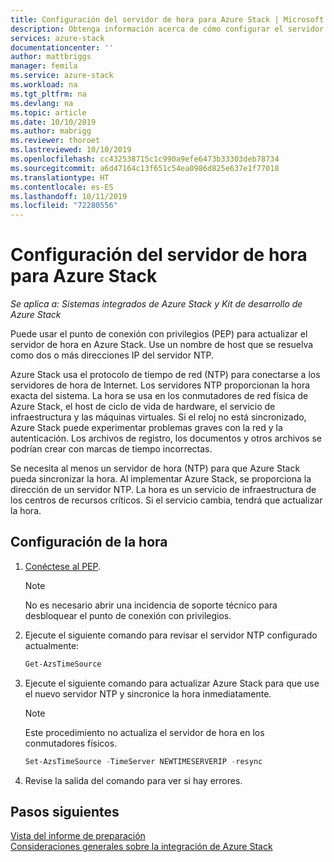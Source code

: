 ```yaml
---
title: Configuración del servidor de hora para Azure Stack | Microsoft Docs
description: Obtenga información acerca de cómo configurar el servidor de hora para Azure Stack.
services: azure-stack
documentationcenter: ''
author: mattbriggs
manager: femila
ms.service: azure-stack
ms.workload: na
ms.tgt_pltfrm: na
ms.devlang: na
ms.topic: article
ms.date: 10/10/2019
ms.author: mabrigg
ms.reviewer: thoroet
ms.lastreviewed: 10/10/2019
ms.openlocfilehash: cc432538715c1c990a9efe6473b33303deb78734
ms.sourcegitcommit: a6d47164c13f651c54ea0986d825e637e1f77018
ms.translationtype: HT
ms.contentlocale: es-ES
ms.lasthandoff: 10/11/2019
ms.locfileid: "72280556"
---
```

# <a name="configure-the-time-server-for-azure-stack"></a>Configuración del servidor de hora para Azure Stack

*Se aplica a: Sistemas integrados de Azure Stack y Kit de desarrollo de Azure Stack*  

Puede usar el punto de conexión con privilegios (PEP) para actualizar el servidor de hora en Azure Stack. Use un nombre de host que se resuelva como dos o más direcciones IP del servidor NTP.

Azure Stack usa el protocolo de tiempo de red (NTP) para conectarse a los servidores de hora de Internet. Los servidores NTP proporcionan la hora exacta del sistema. La hora se usa en los conmutadores de red física de Azure Stack, el host de ciclo de vida de hardware, el servicio de infraestructura y las máquinas virtuales. Si el reloj no está sincronizado, Azure Stack puede experimentar problemas graves con la red y la autenticación. Los archivos de registro, los documentos y otros archivos se podrían crear con marcas de tiempo incorrectas.

Se necesita al menos un servidor de hora (NTP) para que Azure Stack pueda sincronizar la hora. Al implementar Azure Stack, se proporciona la dirección de un servidor NTP. La hora es un servicio de infraestructura de los centros de recursos críticos. Si el servicio cambia, tendrá que actualizar la hora.

## <a name="configure-time"></a>Configuración de la hora

1. [Conéctese al PEP](azure-stack-privileged-endpoint.md). 
    > [!Note]  
    > No es necesario abrir una incidencia de soporte técnico para desbloquear el punto de conexión con privilegios.

2. Ejecute el siguiente comando para revisar el servidor NTP configurado actualmente:

    ```PowerShell
    Get-AzsTimeSource
    ```

3. Ejecute el siguiente comando para actualizar Azure Stack para que use el nuevo servidor NTP y sincronice la hora inmediatamente.

    > [!Note]  
    > Este procedimiento no actualiza el servidor de hora en los conmutadores físicos.

    ```PowerShell
    Set-AzsTimeSource -TimeServer NEWTIMESERVERIP -resync
    ```

4. Revise la salida del comando para ver si hay errores.


## <a name="next-steps"></a>Pasos siguientes

[Vista del informe de preparación](azure-stack-validation-report.md)  
[Consideraciones generales sobre la integración de Azure Stack](azure-stack-datacenter-integration.md)  
